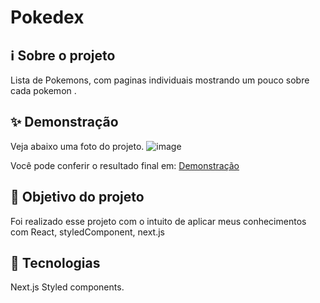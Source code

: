 # Pokedex

## ℹ️ Sobre o projeto

Lista de Pokemons, com paginas individuais mostrando um pouco sobre cada pokemon .

## ✨ Demonstração

Veja abaixo uma foto do projeto.
![image](https://user-images.githubusercontent.com/62390902/109199726-8c65d280-777e-11eb-944f-3c6d8c880b47.png)

Você pode conferir o resultado final em: [Demonstração](https://pokedex-broncs.vercel.app/)

## 🎯 Objetivo do projeto

Foi realizado esse projeto com o intuito de aplicar meus conhecimentos com React, styledComponent, next.js

## 📝 Tecnologias

Next.js
Styled components.
